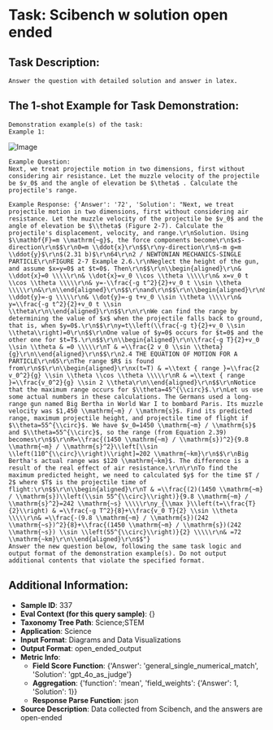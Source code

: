 # Task: Scibench w solution open ended

## Task Description:

```
Answer the question with detailed solution and answer in latex.
```

## The 1-shot Example for Task Demonstration:

```
Demonstration example(s) of the task:
Example 1:
```

![Image](1.png)

```
Example Question: 
Next, we treat projectile motion in two dimensions, first without considering air resistance. Let the muzzle velocity of the projectile be $v_0$ and the angle of elevation be $\theta$ . Calculate the projectile's range.

Example Response: {'Answer': '72', 'Solution': "Next, we treat projectile motion in two dimensions, first without considering air resistance. Let the muzzle velocity of the projectile be $v_0$ and the angle of elevation be $\\theta$ (Figure 2-7). Calculate the projectile's displacement, velocity, and range.\r\nSolution. Using $\\mathbf{F}=m \\mathrm{~g}$, the force components become\r\n$x$-direction\r\n$$\r\n0=m \\ddot{x}\r\n$$\r\ny-direction\r\n$-m g=m \\ddot{y}$\r\n$(2.31 b)$\r\n64\r\n2 / NEWTONIAN MECHANICS-SINGLE PARTICLE\r\nFIGURE 2-7 Example 2.6.\r\nNeglect the height of the gun, and assume $x=y=0$ at $t=0$. Then\r\n$$\r\n\\begin{aligned}\r\n& \\ddot{x}=0 \\\\\r\n& \\dot{x}=v_0 \\cos \\theta \\\\\r\n& x=v_0 t \\cos \\theta \\\\\r\n& y=-\\frac{-g t^2}{2}+v_0 t \\sin \\theta \\\\\r\n&\r\n\\end{aligned}\r\n$$\r\nand\r\n$$\r\n\\begin{aligned}\r\n& \\ddot{y}=-g \\\\\r\n& \\dot{y}=-g t+v_0 \\sin \\theta \\\\\r\n& y=\\frac{-g t^2}{2}+v_0 t \\sin \\theta\r\n\\end{aligned}\r\n$$\r\n\r\nWe can find the range by determining the value of $x$ when the projectile falls back to ground, that is, when $y=0$.\r\n$$\r\ny=t\\left(\\frac{-g t}{2}+v_0 \\sin \\theta\\right)=0\r\n$$\r\nOne value of $y=0$ occurs for $t=0$ and the other one for $t=T$.\r\n$$\r\n\\begin{aligned}\r\n\\frac{-g T}{2}+v_0 \\sin \\theta & =0 \\\\\r\nT & =\\frac{2 v_0 \\sin \\theta}{g}\r\n\\end{aligned}\r\n$$\r\n2.4 THE EQUATION OF MOTION FOR A PARTICLE\r\n65\r\nThe range $R$ is found from\r\n$$\r\n\\begin{aligned}\r\nx(t=T) & =\\text { range }=\\frac{2 v_0^2}{g} \\sin \\theta \\cos \\theta \\\\\r\nR & =\\text { range }=\\frac{v_0^2}{g} \\sin 2 \\theta\r\n\\end{aligned}\r\n$$\r\nNotice that the maximum range occurs for $\\theta=45^{\\circ}$.\r\nLet us use some actual numbers in these calculations. The Germans used a long-range gun named Big Bertha in World War I to bombard Paris. Its muzzle velocity was $1,450 \\mathrm{~m} / \\mathrm{s}$. Find its predicted range, maximum projectile height, and projectile time of flight if $\\theta=55^{\\circ}$. We have $v_0=1450 \\mathrm{~m} / \\mathrm{s}$ and $\\theta=55^{\\circ}$, so the range (from Equation 2.39) becomes\r\n$$\r\nR=\\frac{(1450 \\mathrm{~m} / \\mathrm{s})^2}{9.8 \\mathrm{~m} / \\mathrm{s}^2}\\left[\\sin \\left(110^{\\circ}\\right)\\right]=202 \\mathrm{~km}\r\n$$\r\nBig Bertha's actual range was $120 \\mathrm{~km}$. The difference is a result of the real effect of air resistance.\r\n\r\nTo find the maximum predicted height, we need to calculated $y$ for the time $T / 2$ where $T$ is the projectile time of flight:\r\n$$\r\n\\begin{aligned}\r\nT & =\\frac{(2)(1450 \\mathrm{~m} / \\mathrm{s})\\left(\\sin 55^{\\circ}\\right)}{9.8 \\mathrm{~m} / \\mathrm{s}^2}=242 \\mathrm{~s} \\\\\r\ny_{\\max }\\left(t=\\frac{T}{2}\\right) & =\\frac{-g T^2}{8}+\\frac{v_0 T}{2} \\sin \\theta \\\\\r\n& =\\frac{-(9.8 \\mathrm{~m} / \\mathrm{s})(242 \\mathrm{~s})^2}{8}+\\frac{(1450 \\mathrm{~m} / \\mathrm{s})(242 \\mathrm{~s}) \\sin \\left(55^{\\circ}\\right)}{2} \\\\\r\n& =72 \\mathrm{~km}\r\n\\end{aligned}\r\n$$"}
Answer the new question below, following the same task logic and output format of the demonstration example(s). Do not output additional contents that violate the specified format.
```

## Additional Information:

- **Sample ID**: 337
- **Eval Context (for this query sample)**: {}
- **Taxonomy Tree Path**: Science;STEM
- **Application**: Science
- **Input Format**: Diagrams and Data Visualizations
- **Output Format**: open_ended_output
- **Metric Info**:
  - **Field Score Function**: {'Answer': 'general_single_numerical_match', 'Solution': 'gpt_4o_as_judge'}
  - **Aggregation**: {'function': 'mean', 'field_weights': {'Answer': 1, 'Solution': 1}}
  - **Response Parse Function**: json
- **Source Description**: Data collected from Scibench, and the answers are open-ended
